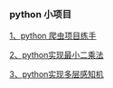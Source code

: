 ### python 小项目

[1、python 爬虫项目练手](https://github.com/MobiusDai/PythonProject/tree/master/SpiderDemo)

[2、python实现最小二乘法](https://github.com/MobiusDai/PythonProject/tree/master/LeastSquare)

[3、python实现多层感知机](https://github.com/MobiusDai/PythonProject/tree/master/NeuralNetwork)

